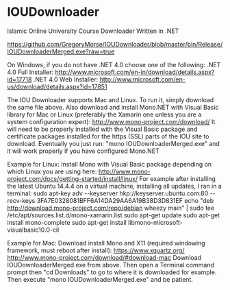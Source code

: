 # IOUDownloader
Islamic Online University Course Downloader Written in .NET

https://github.com/GregoryMorse/IOUDownloader/blob/master/bin/Release/IOUDownloaderMerged.exe?raw=true

On Windows, if you do not have .NET 4.0 choose one of the following:
 .NET 4.0 Full Installer: http://www.microsoft.com/en-in/download/details.aspx?id=17718
 .NET 4.0 Web Installer: http://www.microsoft.com/en-us/download/details.aspx?id=17851

The IOU Downloader supports Mac and Linux. To run it, simply download the same file above.  Also download and install Mono.NET with Visual Basic library for Mac or Linux (preferably the Xamarin one unless you are a system configuration expert): http://www.mono-project.com/download/
 It will need to be properly installed with the Visual Basic package and certificate packages installed for the https (SSL) parts of the IOU site to download.
 Eventually you just run: "mono IOUDownloaderMerged.exe" and it will work properly if you have configured Mono.NET

Example for Linux:
Install Mono with Visual Basic package depending on which Linux you are using here: http://www.mono-project.com/docs/getting-started/install/linux/
For example after installing the latest Ubuntu 14.4.4 on a virtual machine, installing all updates, I ran in a terminal:
sudo apt-key adv --keyserver hkp://keyserver.ubuntu.com:80 --recv-keys 3FA7E0328081BFF6A14DA29AA6A19B38D3D831EF
echo "deb http://download.mono-project.com/repo/debian wheezy main" | sudo tee /etc/apt/sources.list.d/mono-xamarin.list
sudo apt-get update
sudo apt-get install mono-complete
sudo apt-get install libmono-microsoft-visualbasic10.0-cil

Example for Mac:
Download install Mono and X11 (required windowing framework, must reboot after install):
https://www.xquartz.org/
http://www.mono-project.com/download/#download-mac
Download IOUDownloaderMerged.exe from above.
Then open a Terminal command prompt then "cd Downloads" to go to where it is downloaded for example.  Then execute "mono IOUDownloaderMerged.exe" and be patient.
